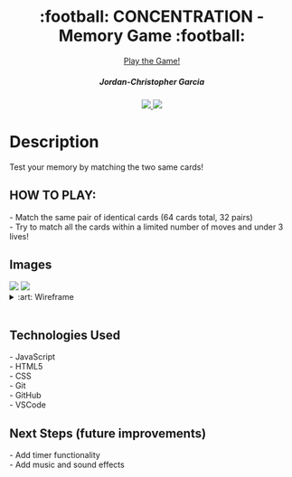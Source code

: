 <div align="center">
   <h1>:football: CONCENTRATION - Memory Game :football:</h1>
   
   <a href="https://jctgarcia20.github.io/Concentration-Game/">Play the Game!</a>
   <h5> Jordan-Christopher Garcia </h5>                             
   <a href="https://www.linkedin.com/in/jctgarcia20/" target="_blank">
      <img src="https://img.shields.io/badge/-linkedin.com/in/jctgarcia20-blue?style=flat&``logo=Linkedin&logoColor=white">
   </a> 
   <a href="jctgarcia20@gmail.com" target="_blank">
      <img src="https://img.shields.io/badge/jctgarcia20@gmail.com-c14438?style=flat&logo=Gmail&``logoColor=white">
   </a>
</div>

<h1>Description</h1>
<p>Test your memory by matching the two same cards!
<br>
<h2>HOW TO PLAY:</h2>
<p> - Match the same pair of identical cards (64 cards total, 32 pairs)
<br> - Try to match all the cards within a limited number of moves and under 3 lives! </p>

<h2>Images</h2>
<img src="https://i.imgur.com/O7QgR57.pngr">
<img src="https://i.imgur.com/T452Vp8.png">
<details>
<summary> :art: Wireframe</summary>
<h3Wireframe</h3><img src="https://i.imgur.com/N9xlgQz.png" width="700"/>
</details>

<br>
<h2>Technologies Used</h2>
<p>- JavaScript
<br>- HTML5
<br>- CSS
<br>- Git
<br>- GitHub
<br>- VSCode<p>

<h2>Next Steps (future improvements)</h2>
<p>- Add timer functionality
<br>- Add music and sound effects</p>